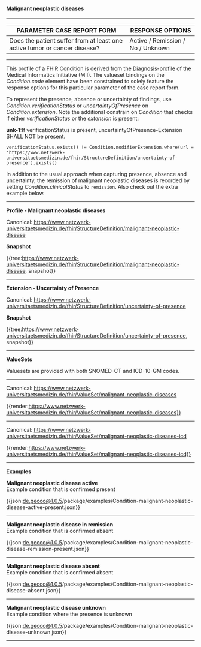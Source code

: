 #### Malignant neoplastic diseases

---

| PARAMETER CASE REPORT FORM | RESPONSE OPTIONS |
|--------------|-----------|
| Does the patient suffer from at least one active tumor or cancer disease? | Active / Remission / No / Unknown | 

---

This profile of a FHIR Condition is derived from the [Diagnosis-profile](https://simplifier.net/packages/de.medizininformatikinitiative.kerndatensatz.diagnose/2.0.0-alpha3/files/402364) of the Medical Informatics Initiative (MII). The valueset bindings on the *Condition.code* element have been constrained to solely feature the response options for this particular parameter of the case report form. 

To represent the presence, absence or uncertainty of findings, use *Condition.verificationStatus* or *uncertaintyOfPresence* on *Condition.extension*. Note the additional constrain on *Condition* that checks if either *verificationStatus* or the *extension* is present:
<br> 

**unk-1**:If verificationStatus is present, uncertaintyOfPresence-Extension SHALL NOT be present.

`verificationStatus.exists() != Condition.modifierExtension.where(url = 'https://www.netzwerk-universitaetsmedizin.de/fhir/StructureDefinition/uncertainty-of-presence').exists()`

In addition to the usual approach when capturing presence, absence and uncertainty, the remission of malignant neoplastic diseases is recorded by setting *Condition.clinicalStatus* to `remission`. Also check out the extra example below.

---

**Profile - Malignant neoplastic diseases**

Canonical: https://www.netzwerk-universitaetsmedizin.de/fhir/StructureDefinition/malignant-neoplastic-disease

**Snapshot**

{{tree:https://www.netzwerk-universitaetsmedizin.de/fhir/StructureDefinition/malignant-neoplastic-disease, snapshot}}

---

**Extension - Uncertainty of Presence**

Canonical: https://www.netzwerk-universitaetsmedizin.de/fhir/StructureDefinition/uncertainty-of-presence

**Snapshot**

{{tree:https://www.netzwerk-universitaetsmedizin.de/fhir/StructureDefinition/uncertainty-of-presence, snapshot}}

---

**ValueSets**

Valuesets are provided with both SNOMED-CT and ICD-10-GM codes.

---

Canonical: https://www.netzwerk-universitaetsmedizin.de/fhir/ValueSet/malignant-neoplastic-diseases

{{render:https://www.netzwerk-universitaetsmedizin.de/fhir/ValueSet/malignant-neoplastic-diseases}}

---

Canonical: https://www.netzwerk-universitaetsmedizin.de/fhir/ValueSet/malignant-neoplastic-diseases-icd

{{render:https://www.netzwerk-universitaetsmedizin.de/fhir/ValueSet/malignant-neoplastic-diseases-icd}}

---

**Examples**

**Malignant neoplastic disease active**
<br>
Example condition that is confirmed present 

{{json:de.gecco@1.0.5/package/examples/Condition-malignant-neoplastic-disease-active-present.json}} 

---

**Malignant neoplastic disease in remission**
<br>
Example condition that is confirmed absent

{{json:de.gecco@1.0.5/package/examples/Condition-malignant-neoplastic-disease-remission-present.json}} 

---

**Malignant neoplastic disease absent**
<br>
Example condition that is confirmed absent

{{json:de.gecco@1.0.5/package/examples/Condition-malignant-neoplastic-disease-absent.json}} 

---

**Malignant neoplastic disease unknown**
<br>
Example condition where the presence is unknown

{{json:de.gecco@1.0.5/package/examples/Condition-malignant-neoplastic-disease-unknown.json}}

---